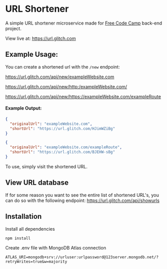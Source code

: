 # URL Shortener
A simple URL shortener microservice made for [Free Code Camp](https://freecodecamp.com/) back-end project.

View live at: https://url.glitch.com

## Example Usage:
You can create a shortened url with the `/new` endpoint:

https://url.glitch.com/api/new/exampleWebsite.com

https://url.glitch.com/api/new/http:/exampleWebsite.com/

https://url.glitch.com/api/new/https://exampleWebsite.com/exampleRoute


#### Example Output:
```json
{
  "originalUrl": "exampleWebsite.com",
  "shortUrl": "https://url.glitch.com/HJimWZiBg"
}
```

```json
{
  "originalUrl": "exampleWebsite.com/exampleRoute",
  "shortUrl": "https://url.glitch.com/BJEHW-sBg"
}
```

To use, simply visit the shortened URL.



## View URL database
If for some reason you want to see the entire list of shortened URL's, you can do so with the following endpoint:
https://url.glitch.com/api/showurls



## Installation

Install all dependencies
```
npm install
```

Create .env file with MongoDB Atlas connection
```
ATLAS_URI=mongodb+srv://urluser:urlpassword@123server.mongodb.net/?retryWrites=true&w=majority
```
